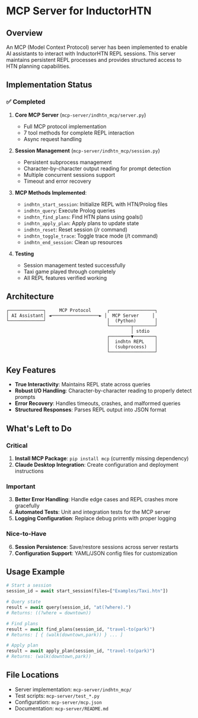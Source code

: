 # MCP Server for InductorHTN

## Overview

An MCP (Model Context Protocol) server has been implemented to enable AI assistants to interact with InductorHTN REPL sessions. This server maintains persistent REPL processes and provides structured access to HTN planning capabilities.

## Implementation Status

### ✅ Completed

1. **Core MCP Server** (`mcp-server/indhtn_mcp/server.py`)
   - Full MCP protocol implementation
   - 7 tool methods for complete REPL interaction
   - Async request handling

2. **Session Management** (`mcp-server/indhtn_mcp/session.py`)
   - Persistent subprocess management
   - Character-by-character output reading for prompt detection
   - Multiple concurrent sessions support
   - Timeout and error recovery

3. **MCP Methods Implemented**:
   - `indhtn_start_session`: Initialize REPL with HTN/Prolog files
   - `indhtn_query`: Execute Prolog queries
   - `indhtn_find_plans`: Find HTN plans using goals()
   - `indhtn_apply_plan`: Apply plans to update state
   - `indhtn_reset`: Reset session (/r command)
   - `indhtn_toggle_trace`: Toggle trace mode (/t command)
   - `indhtn_end_session`: Clean up resources

4. **Testing**
   - Session management tested successfully
   - Taxi game played through completely
   - All REPL features verified working

## Architecture

```
┌─────────────┐     MCP Protocol      ┌─────────────────┐
│ AI Assistant│ ◄──────────────────► │  MCP Server     │
└─────────────┘                       │  (Python)       │
                                      └────────┬────────┘
                                               │ stdio
                                      ┌────────▼────────┐
                                      │  indhtn REPL    │
                                      │  (subprocess)   │
                                      └─────────────────┘
```

## Key Features

- **True Interactivity**: Maintains REPL state across queries
- **Robust I/O Handling**: Character-by-character reading to properly detect prompts
- **Error Recovery**: Handles timeouts, crashes, and malformed queries
- **Structured Responses**: Parses REPL output into JSON format

## What's Left to Do

### Critical
1. **Install MCP Package**: `pip install mcp` (currently missing dependency)
2. **Claude Desktop Integration**: Create configuration and deployment instructions

### Important
3. **Better Error Handling**: Handle edge cases and REPL crashes more gracefully
4. **Automated Tests**: Unit and integration tests for the MCP server
5. **Logging Configuration**: Replace debug prints with proper logging

### Nice-to-Have
6. **Session Persistence**: Save/restore sessions across server restarts
7. **Configuration Support**: YAML/JSON config files for customization

## Usage Example

```python
# Start a session
session_id = await start_session(files=["Examples/Taxi.htn"])

# Query state
result = await query(session_id, "at(?where).")
# Returns: ((?where = downtown))

# Find plans
result = await find_plans(session_id, "travel-to(park)")
# Returns: [ { (walk(downtown,park)) } ... ]

# Apply plan
result = await apply_plan(session_id, "travel-to(park)")
# Returns: (walk(downtown,park))
```

## File Locations

- Server implementation: `mcp-server/indhtn_mcp/`
- Test scripts: `mcp-server/test_*.py`
- Configuration: `mcp-server/mcp.json`
- Documentation: `mcp-server/README.md`